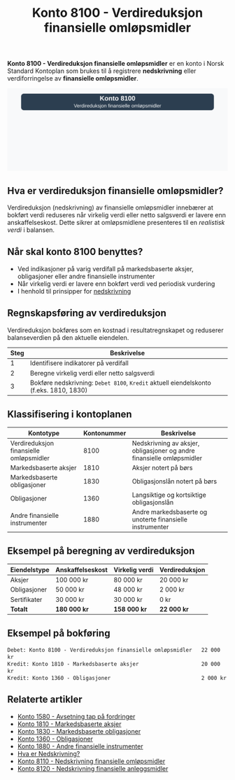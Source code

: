 ﻿---
title: "Konto 8100 - Verdireduksjon finansielle omløpsmidler"
seoTitle: "Konto 8100 | Verdireduksjon finansielle omløpsmidler | Kontoplan"
description: "Konto 8100 brukes til nedskrivning og verdireduksjon av finansielle omløpsmidler når virkelig verdi er lavere enn bokført verdi. Se bokføring og eksempler."
summary: "Konto 8100: nedskrivning av finansielle omløpsmidler. Regler og bokføring."
---

**Konto 8100 - Verdireduksjon finansielle omløpsmidler** er en konto i Norsk Standard Kontoplan som brukes til å registrere **nedskrivning** eller verdiforringelse av **finansielle omløpsmidler**.

![Illustrasjon av konto 8100 verdireduksjon finansielle omløpsmidler](8100-verdireduksjon-finansielle-omlopsmidler-image.svg)

## Hva er verdireduksjon finansielle omløpsmidler?

Verdireduksjon (nedskrivning) av finansielle omløpsmidler innebærer at bokført verdi reduseres når virkelig verdi eller netto salgsverdi er lavere enn anskaffelseskost. Dette sikrer at omløpsmidlene presenteres til en *realistisk verdi* i balansen.

## Når skal konto 8100 benyttes?

* Ved indikasjoner på varig verdifall på markedsbaserte aksjer, obligasjoner eller andre finansielle instrumenter
* Når virkelig verdi er lavere enn bokført verdi ved periodisk vurdering
* I henhold til prinsipper for [nedskrivning](/blogs/regnskap/hva-er-nedskrivning "Hva er Nedskrivning? Komplett Guide til Nedskrivning av Eiendeler")

## Regnskapsføring av verdireduksjon

Verdireduksjon bokføres som en kostnad i resultatregnskapet og reduserer balanseverdien på den aktuelle eiendelen.

| Steg | Beskrivelse                                                                           |
|------|---------------------------------------------------------------------------------------|
| 1    | Identifisere indikatorer på verdifall                                                |
| 2    | Beregne virkelig verdi eller netto salgsverdi                                         |
| 3    | Bokføre nedskrivning: `Debet 8100`, `Kredit` aktuell eiendelskonto (f.eks. 1810, 1830) |

## Klassifisering i kontoplanen

| Kontotype                                 | Kontonummer | Beskrivelse                                                  |
|-------------------------------------------|-------------|--------------------------------------------------------------|
| Verdireduksjon finansielle omløpsmidler   | 8100        | Nedskrivning av aksjer, obligasjoner og andre finansielle omløpsmidler |
| Markedsbaserte aksjer                     | 1810        | Aksjer notert på børs                                         |
| Markedsbaserte obligasjoner               | 1830        | Obligasjonslån notert på børs                                |
| Obligasjoner                              | 1360        | Langsiktige og kortsiktige obligasjonslån                    |
| Andre finansielle instrumenter            | 1880        | Andre markedsbaserte og unoterte finansielle instrumenter    |

## Eksempel på beregning av verdireduksjon

| Eiendelstype    | Anskaffelseskost | Virkelig verdi | Verdireduksjon |
|-----------------|------------------|----------------|----------------|
| Aksjer          | 100 000 kr       | 80 000 kr      | 20 000 kr      |
| Obligasjoner    | 50 000 kr        | 48 000 kr      | 2 000 kr       |
| Sertifikater    | 30 000 kr        | 30 000 kr      | 0 kr           |
| **Totalt**      | **180 000 kr**   | **158 000 kr** | **22 000 kr**  |

## Eksempel på bokføring

```plaintext
Debet: Konto 8100 - Verdireduksjon finansielle omløpsmidler   22 000 kr
Kredit: Konto 1810 - Markedsbaserte aksjer                    20 000 kr
Kredit: Konto 1360 - Obligasjoner                             2 000 kr
```

## Relaterte artikler

* [Konto 1580 - Avsetning tap på fordringer](/blogs/kontoplan/1580-avsetning-tap-pa-fordringer "Konto 1580 - Avsetning tap på fordringer")
* [Konto 1810 - Markedsbaserte aksjer](/blogs/kontoplan/1810-markedsbaserte-aksjer "Konto 1810 - Markedsbaserte aksjer")
* [Konto 1830 - Markedsbaserte obligasjoner](/blogs/kontoplan/1830-markedsbaserte-obligasjoner "Konto 1830 - Markedsbaserte obligasjoner")
* [Konto 1360 - Obligasjoner](/blogs/kontoplan/1360-obligasjoner "Konto 1360 - Obligasjoner")
* [Konto 1880 - Andre finansielle instrumenter](/blogs/kontoplan/1880-andre-finansielle-instrumenter "Konto 1880 - Andre finansielle instrumenter")
* [Hva er Nedskrivning?](/blogs/regnskap/hva-er-nedskrivning "Hva er Nedskrivning? Komplett Guide til Nedskrivning av Eiendeler")
* [Konto 8110 - Nedskrivning finansielle omløpsmidler](/blogs/kontoplan/8110-nedskrivning-finansielle-omlopsmidler "Konto 8110 - Nedskrivning finansielle omløpsmidler")
* [Konto 8120 - Nedskrivning finansielle anleggsmidler](/blogs/kontoplan/8120-nedskrivning-finansielle-anleggsmidler "Konto 8120 - Nedskrivning finansielle anleggsmidler")






